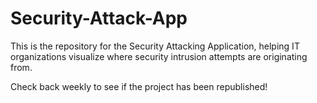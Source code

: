 # Security-Attack-App
This is the repository for the Security Attacking Application, helping IT organizations visualize where security intrusion attempts are originating from. 

Check back weekly to see if the project has been republished!
